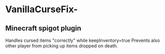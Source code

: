 # VanillaCurseFix-
## Minecraft spigot plugin
Handles cursed items "correctly" while keepInventory=true
Prevents also other player from picking up items dropped on death.